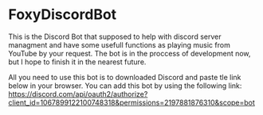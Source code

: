 # FoxyDiscordBot

This is the Discord Bot that supposed to help with discord server managment and have some usefull functions as playing music from YouTube by your request.
The bot is in the proccess of development now, but I hope to finish it in the nearest future.

All you need to use this bot is to downloaded Discord and paste tle link below in your browser.
You can add this bot by using the following link: 
https://discord.com/api/oauth2/authorize?client_id=1067899122100748318&permissions=2197881876310&scope=bot
